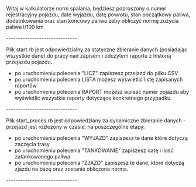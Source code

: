 Witaj w kalkulatorze norm spalania, będziesz poproszony o numer rejestracyjny pojazdu, date wyjazdu, datę powrotu, stan początkowy paliwa, dodatnkowania oraz stan końcowy paliwa żeby obliczyć normę zużycia paliwa l/100 km.

_-_-_-_-_-_-_-_-_-_-_-_-_-_-_-_-_-_-_-_-_-_-_-_-_-_-_-_-_-_-

Plik start.rb jest odpowiedzialny za statyczne zbieranie danych (posiadając wszystkie dane) do pracy nad zapisem i odczytem raportu z historią przejazdu pojazdu.

- po uruchomieniu polecenia "LICZ" zapiszesz przejazd do pliku CSV
- po uruchomieniu polecenia LISTA możesz wyświetlić listę zapisanych raportów
- po uruchomieniu polecenia RAPORT możesz wpisać numer pojazdu aby wyświetlić wszystkie raporty dotyczące konkretnego przypadku.

_-_-_-_-_-_-_-_-_-_-_-_-_-_-_-_-_-_-_-_-_-_-_-_-_-_-_-_-_-_-

Plik start_proces.rb jest odpowiedziany za dynamiczne zbieranie danych - przejazd jest rozłożony w czasie, na poszczególne etapy.

- po uruchomieniu polecenia "WYJAZD" zapiszesz te dane które dotyczą zaczęcia trasy
- po uruchomieniu polecenia "TANKOWANIE" zapiszesz datę i ilość zatankowanego paliwa
- po uruchomieniu polecenia "ZJAZD" zapiszesz te dane, które dotyczą zjazdu na bazę oraz zostanie obliczona norma.

_-_-_-_-_-_-_-_-_-_-_-_-_-_-_-_-_-_-_-_-_-_-_-_-_-_-_-_-_-_-